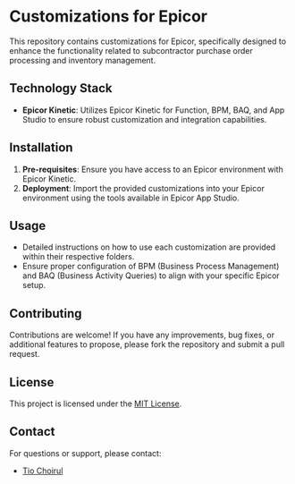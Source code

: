 # Customizations for Epicor

This repository contains customizations for Epicor, specifically designed to enhance the functionality related to subcontractor purchase order processing and inventory management.

## Technology Stack

- **Epicor Kinetic**: Utilizes Epicor Kinetic for Function, BPM, BAQ, and App Studio to ensure robust customization and integration capabilities.

## Installation

1. **Pre-requisites**: Ensure you have access to an Epicor environment with Epicor Kinetic.
2. **Deployment**: Import the provided customizations into your Epicor environment using the tools available in Epicor App Studio.

## Usage

- Detailed instructions on how to use each customization are provided within their respective folders.
- Ensure proper configuration of BPM (Business Process Management) and BAQ (Business Activity Queries) to align with your specific Epicor setup.

## Contributing

Contributions are welcome! If you have any improvements, bug fixes, or additional features to propose, please fork the repository and submit a pull request.

## License

This project is licensed under the [MIT License](LICENSE).

## Contact

For questions or support, please contact:
- [Tio Choirul](mailto:mtio871@gmail.com)
